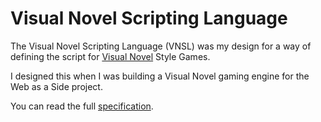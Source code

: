 # Visual Novel Scripting Language
The Visual Novel Scripting Language (VNSL) was my design for a way of defining the script for [Visual Novel](https://en.wikipedia.org/wiki/Visual_novel) Style Games. 

I designed this when I was building a Visual Novel gaming engine for the Web as a Side project. 

You can read the full [specification](spec.md). 
